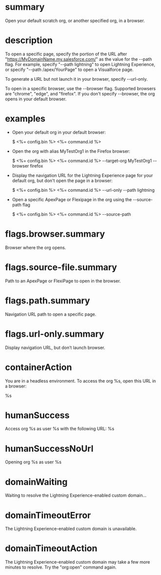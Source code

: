 # summary

Open your default scratch org, or another specified org, in a browser.

# description

To open a specific page, specify the portion of the URL after "https://MyDomainName.my.salesforce.com/" as the value for
the --path flag. For example, specify "--path lightning" to open Lightning Experience, or specify "--path
/apex/YourPage" to open a Visualforce page.

To generate a URL but not launch it in your browser, specify --url-only.

To open in a specific browser, use the --browser flag. Supported browsers are "chrome", "edge", and "firefox". If you
don't specify --browser, the org opens in your default browser.

# examples

- Open your default org in your default browser:

  $ <%= config.bin %> <%= command.id %>

- Open the org with alias MyTestOrg1 in the Firefox browser:

  $ <%= config.bin %> <%= command.id %> --target-org MyTestOrg1 --browser firefox

- Display the navigation URL for the Lightning Experience page for your default org, but don't open the page in a
  browser:

  $ <%= config.bin %> <%= command.id %> --url-only --path lightning

- Open a specific ApexPage or Flexipage in the org using the --source-path flag

  $ <%= config.bin %> <%= command.id %> --source-path <path to page>

# flags.browser.summary

Browser where the org opens.

# flags.source-file.summary

Path to an ApexPage or FlexiPage to open in the browser.

# flags.path.summary

Navigation URL path to open a specific page.

# flags.url-only.summary

Display navigation URL, but don’t launch browser.

# containerAction

You are in a headless environment. To access the org %s, open this URL in a browser:

%s

# humanSuccess

Access org %s as user %s with the following URL: %s

# humanSuccessNoUrl

Opening org %s as user %s

# domainWaiting

Waiting to resolve the Lightning Experience-enabled custom domain...

# domainTimeoutError

The Lightning Experience-enabled custom domain is unavailable.

# domainTimeoutAction

The Lightning Experience-enabled custom domain may take a few more minutes to resolve. Try the "org:open" command again.
